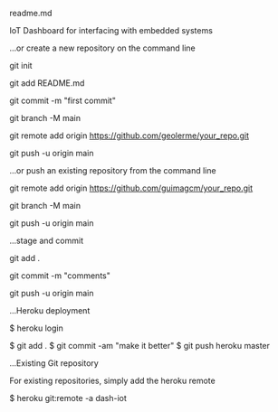 readme.md

IoT Dashboard for interfacing with embedded systems




…or create a new repository on the command line

git init

git add README.md

git commit -m "first commit"

git branch -M main

git remote add origin https://github.com/geolerme/your_repo.git

git push -u origin main




…or push an existing repository from the command line


git remote add origin https://github.com/guimagcm/your_repo.git

git branch -M main

git push -u origin main




...stage and commit

git add .

git commit -m "comments"

git push -u origin main



...Heroku deployment

$ heroku login

$ git add .
$ git commit -am "make it better"
$ git push heroku master


...Existing Git repository

For existing repositories, simply add the heroku remote

$ heroku git:remote -a dash-iot



